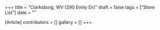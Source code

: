 +++
title = "Clarksburg, WV (290 Emily Dr)"
draft = false
tags = ["Store List"]
date = ""

[Article]
contributors = []
gallery = []
+++